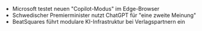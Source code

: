 - Microsoft testet neuen "Copilot-Modus" im Edge-Browser
- Schwedischer Premierminister nutzt ChatGPT für "eine zweite Meinung"
- BeatSquares führt modulare KI-Infrastruktur bei Verlagspartnern ein
